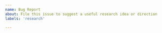 ```yaml
---
name: Bug Report
about: File this issue to suggest a useful research idea or direction
labels: 'research'

---
```

